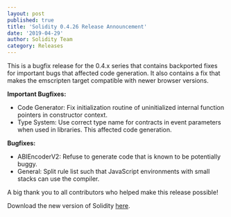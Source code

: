 ```yaml
---
layout: post
published: true
title: 'Solidity 0.4.26 Release Announcement'
date: '2019-04-29'
author: Solidity Team
category: Releases
---
```


This is a bugfix release for the 0.4.x series that contains backported fixes for important bugs that affected code generation. It also contains a fix that makes the emscripten target compatible with newer browser versions.

**Important Bugfixes:**

- Code Generator: Fix initialization routine of uninitialized internal function pointers in constructor context.
- Type System: Use correct type name for contracts in event parameters when used in libraries. This affected code generation.

**Bugfixes:**

- ABIEncoderV2: Refuse to generate code that is known to be potentially buggy.
- General: Split rule list such that JavaScript environments with small stacks can use the compiler.

A big thank you to all contributors who helped make this release possible!

Download the new version of Solidity [here](https://github.com/ethereum/solidity/releases/tag/v0.4.26).
